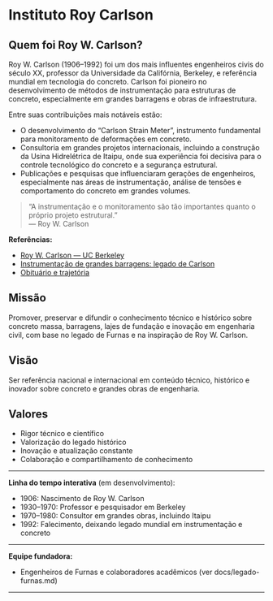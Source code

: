 # Instituto Roy Carlson

## Quem foi Roy W. Carlson?

Roy W. Carlson (1906–1992) foi um dos mais influentes engenheiros civis do século XX, professor da Universidade da Califórnia, Berkeley, e referência mundial em tecnologia do concreto. Carlson foi pioneiro no desenvolvimento de métodos de instrumentação para estruturas de concreto, especialmente em grandes barragens e obras de infraestrutura.

Entre suas contribuições mais notáveis estão:
- O desenvolvimento do “Carlson Strain Meter”, instrumento fundamental para monitoramento de deformações em concreto.
- Consultoria em grandes projetos internacionais, incluindo a construção da Usina Hidrelétrica de Itaipu, onde sua experiência foi decisiva para o controle tecnológico do concreto e a segurança estrutural.
- Publicações e pesquisas que influenciaram gerações de engenheiros, especialmente nas áreas de instrumentação, análise de tensões e comportamento do concreto em grandes volumes.

> “A instrumentação e o monitoramento são tão importantes quanto o próprio projeto estrutural.”  
> — Roy W. Carlson

**Referências:**
- [Roy W. Carlson — UC Berkeley](https://www.lib.berkeley.edu/uchistory/archives_exhibits/in_memoriam/catalog/carlson_roy_w.html)
- [Instrumentação de grandes barragens: legado de Carlson](https://www.itaipu.gov.br/sala-de-imprensa/noticia/itaipu-usa-instrumentos-desenvolvidos-por-roy-carlson)
- [Obituário e trajetória](https://www.lib.berkeley.edu/uchistory/archives_exhibits/in_memoriam/catalog/carlson_roy_w.html)

## Missão

Promover, preservar e difundir o conhecimento técnico e histórico sobre concreto massa, barragens, lajes de fundação e inovação em engenharia civil, com base no legado de Furnas e na inspiração de Roy W. Carlson.

## Visão

Ser referência nacional e internacional em conteúdo técnico, histórico e inovador sobre concreto e grandes obras de engenharia.

## Valores

- Rigor técnico e científico
- Valorização do legado histórico
- Inovação e atualização constante
- Colaboração e compartilhamento de conhecimento

---

**Linha do tempo interativa** (em desenvolvimento):  
- 1906: Nascimento de Roy W. Carlson  
- 1930–1970: Professor e pesquisador em Berkeley  
- 1970–1980: Consultor em grandes obras, incluindo Itaipu  
- 1992: Falecimento, deixando legado mundial em instrumentação e concreto

---

**Equipe fundadora:**  
- Engenheiros de Furnas e colaboradores acadêmicos (ver docs/legado-furnas.md)

---